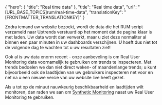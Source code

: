 {
  "hero": {
    "title": "Real time data"
  },
  "title": "Real time data",
  "url": "[URL_BASE_TOPICS]rum/real-time-data",
  "translationKey": "[FRONTMATTER_TRANSLATIONKEY]"
}

Zodra iemand uw website bezoekt, wordt de data die het RUM script verzameld naar Uptrends verstuurd op het moment dat de pagina klaar is met laden. Uw data wordt dan verwerkt, maar u ziet deze normaliter al binnen een paar minuten in uw dashboards verschijnen. U hoeft dus niet tot de volgende dag te wachten tot u uw resultaten ziet!  
  
Ook al is uw data enorm recent - onze aanbeveling is om Real User Monitoring data voornamelijk te gebruiken om trends te inspecteren. Met trends bedoelen we dan niet direct weken- of maandenlange trends; u kunt bijvoorbeeld ook de laadtijden van uw gebruikers inspecteren net voor en net na u een nieuwe versie van uw website live heeft gezet.

Als u tot op de minuut nauwkeurig beschikbaarheid en laadtijden wilt monitoren, dan raden we aan om [Synthetic Monitoring]([LINK_URL_1]) naast uw Real User Monitoring te gebruiken.
